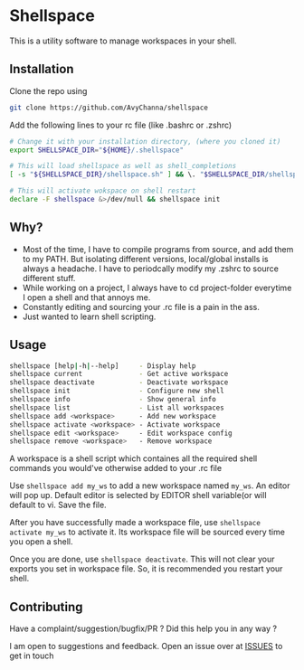 # Shellspace

This is a utility software to manage workspaces in your shell.

## Installation

Clone the repo using
```sh
git clone https://github.com/AvyChanna/shellspace
```
Add the following lines to your rc file (like .bashrc or .zshrc)

```sh
# Change it with your installation directory, (where you cloned it)
export SHELLSPACE_DIR="${HOME}/.shellspace"

# This will load shellspace as well as shell_completions
[ -s "${SHELLSPACE_DIR}/shellspace.sh" ] && \. "$SHELLSPACE_DIR/shellspace.sh"

# This will activate wokspace on shell restart
declare -F shellspace &>/dev/null && shellspace init
```

## Why?

- Most of the time, I have to compile programs from source, and add them to my PATH. But isolating different versions, local/global installs is always a headache. I have to periodcally modify my .zshrc to source different stuff.
- While working on a project, I always have to cd project-folder everytime I open a shell and that annoys me.
- Constantly editing and sourcing your .rc file is a pain in the ass.
- Just wanted to learn shell scripting.

## Usage

```sh
shellspace [help|-h|--help]     - Display help
shellspace current              - Get active workspace
shellspace deactivate           - Deactivate workspace
shellspace init                 - Configure new shell
shellspace info                 - Show general info
shellspace list                 - List all workspaces
shellspace add <workspace>      - Add new workspace
shellspace activate <workspace> - Activate workspace
shellspace edit <workspace>     - Edit workspace config
shellspace remove <workspace>   - Remove workspace
```

A workspace is a shell script which containes all the required shell commands you would've otherwise added to your .rc file

Use `shellspace add my_ws` to add a new workspace named `my_ws`. An editor will pop up. Default editor is selected by EDITOR shell variable(or will default to vi. Save the file. 

After you have successfully made a workspace file, use `shellspace activate my_ws` to activate it. Its workspace file will be sourced every time you open a shell.

Once you are done, use `shellspace deactivate`. This will not clear your exports you set in workspace file. So, it is recommended you restart your shell.

## Contributing

Have a complaint/suggestion/bugfix/PR ?
Did this help you in any way ?

I am open to suggestions and feedback. Open an issue over at [ISSUES](https://github.com/AvyChanna/shellspace/issues) to get in touch

